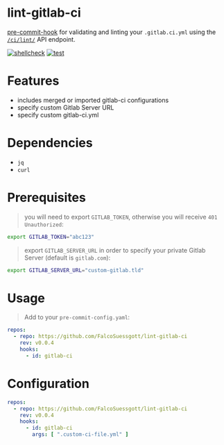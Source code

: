 # lint-gitlab-ci

[pre-commit-hook](https://pre-commit.com) for validating and linting your `.gitlab.ci.yml` using the [`/ci/lint/`](https://docs.gitlab.com/ee/api/lint.html) API endpoint.

[![shellcheck](https://github.com/FalcoSuessgott/lint-gitlab-ci/actions/workflows/shellcheck.yml/badge.svg)](https://github.com/FalcoSuessgott/lint-gitlab-ci/actions/workflows/shellcheck.yml)
[![test](https://github.com/FalcoSuessgott/lint-gitlab-ci/actions/workflows/test.yml/badge.svg)](https://github.com/FalcoSuessgott/lint-gitlab-ci/actions/workflows/test.yml)

# Features
* includes merged or imported gitlab-ci configurations
* specify custom Gitlab Server URL
* specify custom gitlab-ci.yml

# Dependencies
* `jq`
* `curl`

# Prerequisites
> you will need to export `GITLAB_TOKEN`, otherwise you will receive `401 Unauthorized`:
```sh
export GITLAB_TOKEN="abc123"
```

> export `GITLAB_SERVER_URL` in order to specify your private Gitlab Server (default is `gitlab.com`):
```sh
export GITLAB_SERVER_URL="custom-gitlab.tld"
```

# Usage
> Add to your `pre-commit-config.yaml`:
```yaml
repos:
  - repo: https://github.com/FalcoSuessgott/lint-gitlab-ci
    rev: v0.0.4
    hooks:
      - id: gitlab-ci
```

# Configuration
```yaml
repos:
  - repo: https://github.com/FalcoSuessgott/lint-gitlab-ci
    rev: v0.0.4
    hooks:
      - id: gitlab-ci
        args: [ ".custom-ci-file.yml" ]
```